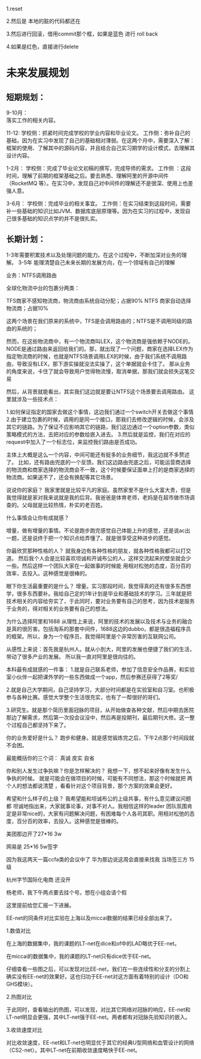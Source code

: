 1.reset

2.然后是 本地的脏的代码都还在 

3.然后进行回滚，借用commit那个框，如果是蓝色 进行 roll back

4.如果是红色，直接进行delete









# 未来发展规划

## 短期规划：

9-10月：	
落实工作的相关内容。

11-12:
学校侧：抓紧时间完成学校的学业内容和毕业论文。
工作侧：弥补自己的基础，因为在实习中发现了自己的基础相对薄弱。在这两个月中，需要深入了解：框架的使用、了解其中的源码内容，并且结合自己实习期学的设计模式，去理解其设计内容。

1-2月：
学校侧：完成了毕业论文初稿的撰写，完成导师的需求。
工作侧 ：这段时间，理解了前期的框架基础之后。要去熟悉、理解阿里的开源中间件（RocketMQ 等）。在实习中，发现自己对中间件的理解还不是很深、使用上也差强人意。

3-6月：
学校侧：完成毕业的相关事宜。
工作侧：在实习结束到这段时间，需要补一些基础的知识比如JVM、数据库底层原理等。因为在实习的过程中，发现自己很多基础的知识点学的并不是很扎实。

## 长期计划：

1-3年需要积累技术以及处理问题的能力。在这个过程中，不断加深对业务的理解。
3-5年 能理清楚自己未来长期的发展方向，在一个领域有自己的理解



业务：NTFS调用路由

全球化物流中台的包裹分两类：

TFS商家不感知物流商，物流商由系统自动分配；占据90%
NTFS 商家自动选择物流商；占据10%

这两个场景在我们原来的系统中，TFS是会调用路由的；NTFS是不调用同级的路由的系统的；

然而，在这些物流商中，有一个物流商叫LEX，这个物流商是强依赖于NODE的。NODE是通过路由来返回给我们的。那，就出现了一个问题，商家在选择LEX作为指定物流商的时候，也就是NTFS场景调用LEX的时候，由于我们系统不调用路由，导致没有LEX，那下游实操就没法实操了，这个单据就会卡住了。
那从业务的角度来说，卡住了就会导致用户觉得物流慢，取消单据，那我们就会损失这笔交易

然后，从背景就能看出，其实我们这边就是要让NTFS这个场景要去调用路由。
这里就涉及一些技术点：

1.如何保证指定的国家去做这个事情，这边我们通过一个switch开关去做这个事情
2.由于建立包裹的时候，调用的是同一个接口，那我们去修改逻辑的时候，会涉及其它的链路。为了保证不应影响其它的链路，我们这边通过一个option参数，类似策略模式的方法，去把对应的参数给嵌入进去。
3.然后就是监控，我们在对应的request中加入了一个标志位，来监控我们路由是否成功。

主体上大概是这么一个内容，中间可能还有挺多的业务细节，我这边就不多赘述了。
比如，还有路由兜底的一个反馈。我们这边路由兜底之后，可能运营商选择的物流商和商家选择的物流商会不一致，这个时候要保证面单上打的是商家选择的物流商。如果送不了，还会有换配等其它场景。



说说你的家庭？
我家里就是比较平凡的家庭。虽然家里不是什么大富大贵，但是我觉得就是家对我来说就是我的后背。我爸爸是体育老师，老妈是在超市做市场调查的。父母就是比较热情，朴实的老百姓。



什么事情会让你有成就感？

增量，做有增量的事情。不论是跑步跑完感觉自己体能上升的感觉，还是说ac出一题，还是说终于把一个知识点给弄懂了。就是很享受这种进步的感觉。



你最欣赏那种性格的人？
就我身边有各种性格的朋友，就各种性格我都可以打交道。
然后我个人会是比较喜欢坦诚和开诚布公的人，这样交流起来的壁垒就会少一些。然后这样一个团队大家在一起做事的时候能
用相对松弛的态度，百分百的效率，去投入。这种感觉是很棒的。

眼下你生活最重要的是什么？
增量。实习那段时间，我觉得真的还有很多东西想学，很多东西要补。我给自己定的1年计划是毕业和基础技术的学习。三年就是把技术相关的内容给夯实了，于此同时，要对业务要有自己的思考，因为技术是服务于业务的，得对相关的业务要有自己的想法。

为什么选择阿里和1688
从理性上来说，阿里的技术的发展以及技术与业务的融合是真的很厉害。包括淘系的那套中间件，1688这边的dubbo，都是很造福程序员的框架。所以，身为一个程序员，我觉得阿里是个非常厉害的互联网公司。

从感性上来说：首先我是杭州人。就从小到大，阿里的发展也便捷了我们的生活，带动了很多产业的发展。 所以我一直对阿里是很向往的。



本科最有成就感的一件事：
1.就是自己联系老师，参加了信息安全作品赛，和实验室小伙伴一起把课外学的一些东西做成一个app，然后参赛还获得了2等奖/

2.就是自己大学期间，自己坚持学习，大部分时间都是在实验室和自习室。也积极参与各种比赛。感觉大学整个生活很充实，也有了一帮很好的哥们。

3.研究生。就是那个简历里面冠脉的项目，从开始做查各种文献，然后中期去医院那边了解需求，然后第一次投会议没中，然后再是投期刊，最后期刊大修。这一整个过程自己都坚持下来了。

你的业务爱好是什么？
跑步和健身。就是感觉锻炼完之后，下午2点那个时间段就不会困。 



最能概括你的三个词：
真诚 皮实 自省



你和别人发生过争执嘛？你是怎样解决的？
我想一下，想不起来好像有发生什么争执的时候。 就是可能会在做项目的时候，可能有不同想法，那这个时候就把 两个人的想法都说清楚 ，看看针对这个项目背景，那个方案的效果会更好。

希望和什么样子的上级？
我希望能和坦诚布公的上级共事，有什么意见建议问题 都 坦诚地指出来，大家就事论事，对事不对人。我相信这样的leader 团队氛围肯定是非常nice的，大家有问题解决问题，有困难每个人各司其职。用相对松弛的态度，百分百的效率，去投入。这种感觉是很棒的。





美团那边开了27*16 3w

网易是 25*16 5w签字

因为我这两天一篇ccfa类的会议中了 华为那边说这周会直接来找我  当场签三方 15级

杭州字节国际化电商 还没开 



杨老师，我下午两点要去挂个号。想在小组会请个假

这里提前给您汇报一下进展。

EE-net的同条件对比实验在上海以及miccai数据的结果已经全部出来了。

1.数值对比

在上海的数据集中，我的课题的LT-net在dice和of中的LAD略优于EE-net。

在miccai的数据集中，我的课题的LT-net只有dice优于EE-net。

仔细查看一些图之后，可以发现对比EE-net，我们在一些连续性和分支的分割上确实没有EE-net的效果好。这也归功于EE-net对这方面有着特别的设计（DO和GHS模块）。

2.热图对比

于此同时，查看输出的热图，可以发现，对比其它网络对冠脉的响应，EE-net和LT-net明显会更强，其中LT-net强于EE-net。两者都有对冠脉先验知识的嵌入。

3.收敛速度对比

对比收敛速度，EE-net和LT-net也明显优于其它的经典U型网络和血管设计的网络（CS2-net）。其中LT-net在前期收敛速度略快于EE-net。









